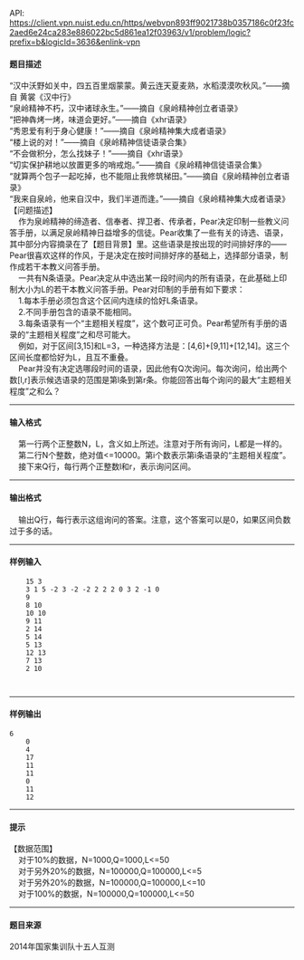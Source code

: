 API: https://client.vpn.nuist.edu.cn/https/webvpn893ff9021738b0357186c0f23fc2aed6e24ca283e886022bc5d861ea12f03963/v1/problem/logic?prefix=b&logicId=3636&enlink-vpn

#### 题目描述

“汉中沃野如关中，四五百里烟蒙蒙。黄云连天夏麦熟，水稻漠漠吹秋风。”——摘自 黄裳《汉中行》  
“泉岭精神不朽，汉中诸球永生。”——摘自《泉岭精神创立者语录》  
“把神犇烤一烤，味道会更好。”——摘自《xhr语录》  
“秀恩爱有利于身心健康！”——摘自《泉岭精神集大成者语录》  
“楼上说的对！”——摘自《泉岭精神信徒语录合集》  
“不会做积分，怎么找妹子！”——摘自《xhr语录》  
“切实保护耕地以放置更多的哨戒炮。”——摘自《泉岭精神信徒语录合集》  
“就算两个包子一起吃掉，也不能阻止我修筑梯田。”——摘自《泉岭精神创立者语录》  
“我来自泉岭，他来自汉中，我们半道而逢。”——摘自《泉岭精神集大成者语录》  
【问题描述】  
    作为泉岭精神的缔造者、信奉者、捍卫者、传承者，Pear决定印制一些教义问答手册，以满足泉岭精神日益增多的信徒。Pear收集了一些有关的诗选、语录，其中部分内容摘录在了【题目背景】里。这些语录是按出现的时间排好序的——Pear很喜欢这样的作风，于是决定在按时间排好序的基础上，选择部分语录，制作成若干本教义问答手册。  
    一共有N条语录。Pear决定从中选出某一段时间内的所有语录，在此基础上印制大小为L的若干本教义问答手册。Pear对印制的手册有如下要求：  
    1.每本手册必须包含这个区间内连续的恰好L条语录。  
    2.不同手册包含的语录不能相同。  
    3.每条语录有一个“主题相关程度”，这个数可正可负。Pear希望所有手册的语录的“主题相关程度”之和尽可能大。  
    例如，对于区间\[3,15\]和L=3，一种选择方法是：\[4,6\]+\[9,11\]+\[12,14\]。这三个区间长度都恰好为L，且互不重叠。  
    Pear并没有决定选哪段时间的语录，因此他有Q次询问。每次询问，给出两个数\[l,r\]表示候选语录的范围是第l条到第r条。你能回答出每个询问的最大“主题相关程度”之和么？  

---

#### 输入格式

    第一行两个正整数N，L，含义如上所述。注意对于所有询问，L都是一样的。  
    第二行N个整数，绝对值<=10000。第i个数表示第i条语录的“主题相关程度”。  
    接下来Q行，每行两个正整数l和r，表示询问区间。  

---

#### 输出格式

    输出Q行，每行表示这组询问的答案。注意，这个答案可以是0，如果区间负数过于多的话。  

---

#### 样例输入
```
    15 3
    3 1 5 -2 3 -2 -2 2 2 2 0 3 2 -1 0 
    9
    8 10
    10 10
    9 11
    2 14
    5 14
    5 13
    12 13
    7 13
    2 10

  
```

---

#### 样例输出
```
6
    0
    4
    17
    11
    11
    0
    11
    12

```

---

#### 提示

【数据范围】  
    对于10%的数据，N=1000,Q=1000,L<=50  
    对于另外20%的数据，N=100000,Q=100000,L<=5  
    对于另外20%的数据，N=100000,Q=100000,L<=10  
    对于100%的数据，N=100000,Q=100000,L<=50

---

#### 题目来源

2014年国家集训队十五人互测